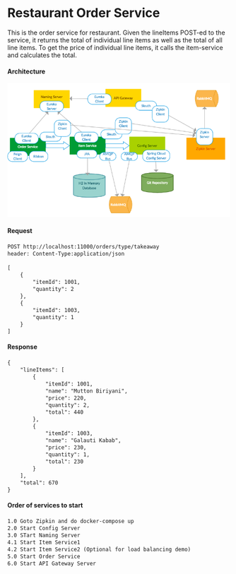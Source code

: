 # Restaurant Order Service

This is the order service for restaurant. Given the lineItems POST-ed to the service, it returns the total of individual line items as well as the total of all line items. To get the price of individual line items, it calls the item-service and calculates the total.

#### Architecture

![Architecture](Diagram.png?raw=true "Architecture")

#### Request
```
POST http://localhost:11000/orders/type/takeaway
header: Content-Type:application/json

[
	{
		"itemId": 1001,
		"quantity": 2
	},
	{
		"itemId": 1003,
		"quantity": 1
	}
]
```

#### Response
```
{
    "lineItems": [
        {
            "itemId": 1001,
            "name": "Mutton Biriyani",
            "price": 220,
            "quantity": 2,
            "total": 440
        },
        {
            "itemId": 1003,
            "name": "Galauti Kabab",
            "price": 230,
            "quantity": 1,
            "total": 230
        }
    ],
    "total": 670
}
```

#### Order of services to start

```
1.0 Goto Zipkin and do docker-compose up
2.0 Start Config Server
3.0 STart Naming Server
4.1 Start Item Service1
4.2 Start Item Service2 (Optional for load balancing demo)
5.0 Start Order Service
6.0 Start API Gateway Server
 ```
